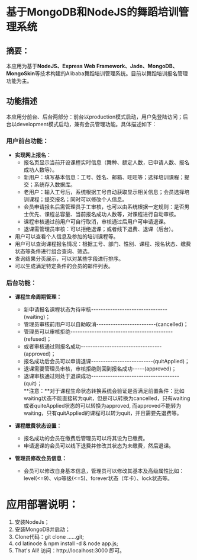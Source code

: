 # 基于MongoDB和NodeJS的舞蹈培训管理系统

## 摘要：
本应用为基于**NodeJS、Express Web Framework、Jade、MongoDB、MongoSkin**等技术构建的Alibaba舞蹈培训管理系统。目前以舞蹈培训报名管理功能为主。
## 功能描述
本应用分前台、后台两部分：前台以production模式启动，用户免登陆访问；后台以development模式启动，兼有会员管理功能。具体描述如下：
### 用户前台功能：
* **实现网上报名：**<br/>
	- 报名页显示当前开设课程实时信息（舞种、额定人数，已申请人数、报名成功人数等）。<br/>
	- 新用户：填写基本信息：工号、姓名、邮箱、旺旺等；选择培训课程；提交；系统存入数据库。
	- 老用户：输入工号后，系统根据工号自动获取显示相关信息；会员选择培训课程；提交报名；同时可以修改个人信息。<br/>
	- 会员申请报名后需管理员手工审核，也可以由系统根据一定规则：是否男士优先、课程总容量、当前报名成功人数等，对课程进行自动审核。<br/>
	- 课程审核通过前用户可自行取消，审核通过后用户可申请退课。<br/>
	- 退课需管理员审核：可以拒绝退课；或者线下退费、退课（后台）。<br/>
* 用户可以查看个人信息及参加的培训课程等。
* 用户可以查询课程报名情况：根据工号、部门、性别、课程、报名状态、缴费状态等条件进行组合查询、筛选。
* 查询结果分页展示，可以对某些字段进行排序。
* 可以生成满足特定条件的会员的邮件列表。

### 后台功能：
* **课程生命周期管理：**<br/>
	- 新申请报名课程状态为待审核--------------------------------(waiting)；<br/>
	- 管理员审核前用户可以自助取消-------------------------(cancelled)；<br/>
	- 管理员可以审核拒绝-------------------------------------------(refused)；<br/>
	- 或者审核通过则报名成功----------------------------------(approved)；<br/>
	- 报名成功后会员可以申请退课--------------------------(quitApplied)；<br/>
	- 退课需要管理员审核，审核拒绝则回到报名成功-----(approved)；<br/>
	- 退课审核通过则处于退课成功-------------------------------------(quit)；<br/>
**注意：**对于课程生命状态转换系统会验证是否满足前置条件：比如waiting状态不能直接转为quit，但是可以转换为cancelled，只有waiting或者quiteApplied状态的可以转换为approved, 而approved不能转为waiting，只有quitApplied的课程可以转为quit，并且需要先退费等。

* **课程缴费状态设置：**<br/>
	- 报名成功的会员在缴费后管理员可以将其设为已缴费。
	- 申请退课的会员可以线下退费并修改其状态为未缴费，然后退课。

* **管理员修改会员信息：**<br/>
	- 会员可以修改自身基本信息，管理员可以修改其基本及高级属性比如：
level(<=9)、vip等级(<=5)、forever状态（年卡）、lock状态等。

# 应用部署说明：
1. 安装NodeJs；
2. 安装MongoDB并启动；
3. Clone代码：git clone ……git;
4. cd latinode & npm install -d & node app.js;
5. That's All! 访问：http://localhost:3000 即可。
<br/>


